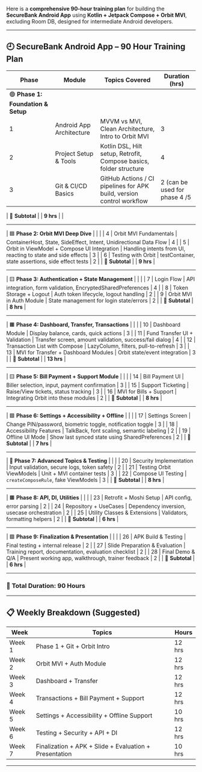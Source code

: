 Here is a **comprehensive 90-hour training plan** for building the **SecureBank Android App** using **Kotlin + Jetpack Compose + Orbit MVI**, excluding Room DB, designed for intermediate Android developers.

---

## 🕘 **SecureBank Android App – 90 Hour Training Plan**

| **Phase**                          | **Module**               | **Topics Covered**                                                    | **Duration (hrs)** |
| ---------------------------------- | ------------------------ | --------------------------------------------------------------------- | ------------------ |
| 🟢 **Phase 1: Foundation & Setup** |                          |                                                                       |                    |
| 1                                  | Android App Architecture | MVVM vs MVI, Clean Architecture, Intro to Orbit MVI                   | 3                  |
| 2                                  | Project Setup & Tools    | Kotlin DSL, Hilt setup, Retrofit, Compose basics, folder structure    | 4                  |
| 3                                  | Git & CI/CD Basics       | GitHub Actions / CI pipelines for APK build, version control workflow | 2  (can be used for phase 4 /5 | 

| 🔹 **Subtotal**                    |                          | **9 hrs**                                                             |                    |

---

\| 🟦 **Phase 2: Orbit MVI Deep Dive**                      |                                                                                                             |                    |
\| 4         | Orbit MVI Fundamentals                      | ContainerHost, State, SideEffect, Intent, Unidirectional Data Flow                                          | 4                  |
\| 5         | Orbit in ViewModel + Compose UI Integration | Handling intents from UI, reacting to state and side effects                                                | 3                  |
\| 6         | Testing with Orbit                          | testContainer, state assertions, side effect tests                                                          | 2                  |
\| 🔹 **Subtotal**                                          |                                                                                                             | **9 hrs**          |

---

\| 🟨 **Phase 3: Authentication + State Management**        |                                                                                                             |                    |
\| 7         | Login Flow                                  | API integration, form validation, EncryptedSharedPreferences                                                | 4                  |
\| 8         | Token Storage + Logout                      | Auth token lifecycle, logout handling                                                                      | 2                  |
\| 9         | Orbit MVI in Auth Module                    | State management for login state/errors                                                                    | 2                  |
\| 🔹 **Subtotal**                                          |                                                                                                             | **8 hrs**          |

---

\| 🟧 **Phase 4: Dashboard, Transfer, Transactions**        |                                                                                                             |                    |
\| 10        | Dashboard Module                            | Display balance, cards, quick actions                                                                      | 3                  |
\| 11        | Fund Transfer UI + Validation               | Transfer screen, amount validation, success/fail dialog                                                    | 4                  |
\| 12        | Transaction List with Compose               | LazyColumn, filters, pull-to-refresh                                                                       | 3                  |
\| 13        | MVI for Transfer + Dashboard Modules        | Orbit state/event integration                                                                              | 3                  |
\| 🔹 **Subtotal**                                          |                                                                                                             | **13 hrs**         |

---

\| 🟨 **Phase 5: Bill Payment + Support Module**            |                                                                                                             |                    |
\| 14        | Bill Payment UI                             | Biller selection, input, payment confirmation                                                              | 3                  |
\| 15        | Support Ticketing                           | Raise/View tickets, status tracking                                                                        | 3                  |
\| 16        | MVI for Bills + Support                     | Integrating Orbit into these modules                                                                       | 2                  |
\| 🔹 **Subtotal**                                          |                                                                                                             | **8 hrs**          |

---

\| 🟪 **Phase 6: Settings + Accessibility + Offline**       |                                                                                                             |                    |
\| 17        | Settings Screen                             | Change PIN/password, biometric toggle, notification toggle                                                 | 3                  |
\| 18        | Accessibility Features                      | TalkBack, font scaling, semantic labeling                                                                  | 2                  |
\| 19        | Offline UI Mode                             | Show last synced state using SharedPreferences                                                             | 2                  |
\| 🔹 **Subtotal**                                          |                                                                                                             | **7 hrs**          |

---

\| 🔵 **Phase 7: Advanced Topics & Testing**                |                                                                                                             |                    |
\| 20        | Security Implementation                     | Input validation, secure logs, token safety                                                                | 2                  |
\| 21        | Testing Orbit ViewModels                    | Unit + MVI container tests                                                                                 | 3                  |
\| 22        | Compose UI Testing                          | `createComposeRule`, fake ViewModels                                                                       | 3                  |
\| 🔹 **Subtotal**                                          |                                                                                                             | **8 hrs**          |

---

\| 🟫 **Phase 8: API, DI, Utilities**                       |                                                                                                             |                    |
\| 23        | Retrofit + Moshi Setup                      | API config, error parsing                                                                                   | 2                  |
\| 24        | Repository + UseCases                       | Dependency inversion, usecase orchestration                                                                | 2                  |
\| 25        | Utility Classes & Extensions                | Validators, formatting helpers                                                                             | 2                  |
\| 🔹 **Subtotal**                                          |                                                                                                             | **6 hrs**          |

---

\| 🟩 **Phase 9: Finalization & Presentation**              |                                                                                                             |                    |
\| 26        | APK Build & Testing                         | Final testing + internal release                                                                           | 2                  |
\| 27        | Slide Preparation & Evaluation              | Training report, documentation, evaluation checklist                                                       | 2                  |
\| 28        | Final Demo & Q/A                            | Present working app, walkthrough, trainer feedback                                                         | 2                  |
\| 🔹 **Subtotal**                                          |                                                                                                             | **6 hrs**          |

---

### 🧮 **Total Duration: 90 Hours**

---

## 📋 Weekly Breakdown (Suggested)

| **Week** | **Topics**                                             | **Hours** |
| -------- | ------------------------------------------------------ | --------- |
| Week 1   | Phase 1 + Git + Orbit Intro                            | 12 hrs    |
| Week 2   | Orbit MVI + Auth Module                                | 12 hrs    |
| Week 3   | Dashboard + Transfer                                   | 12 hrs    |
| Week 4   | Transactions + Bill Payment + Support                  | 12 hrs    |
| Week 5   | Settings + Accessibility + Offline Support             | 10 hrs    |
| Week 6   | Testing + Security + API + DI                          | 12 hrs    |
| Week 7   | Finalization + APK + Slide + Evaluation + Presentation | 10 hrs    |

---


